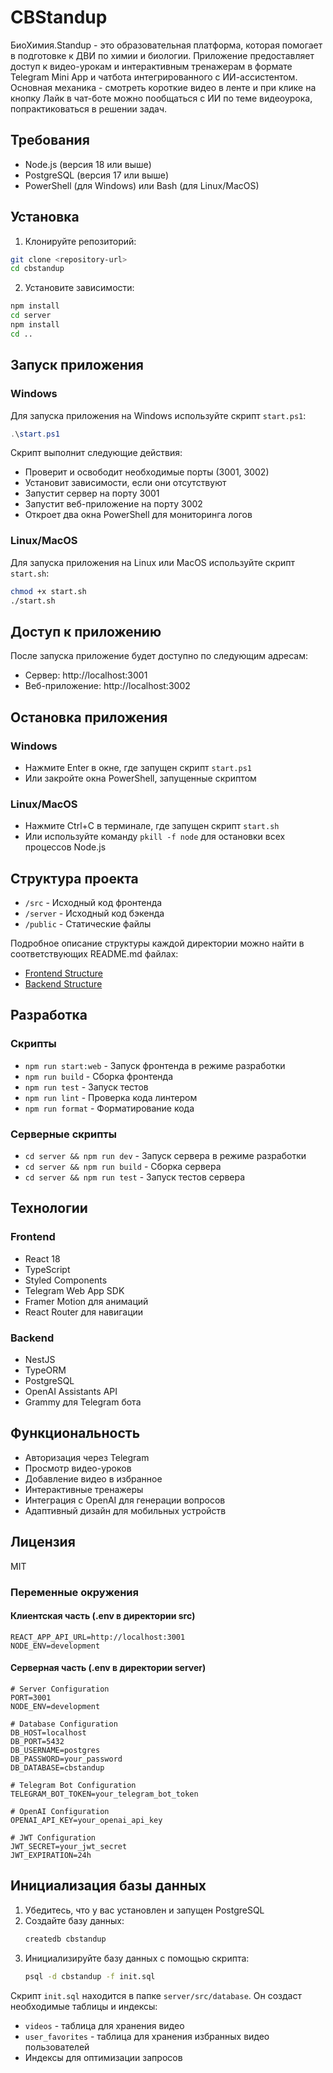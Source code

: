 # CBStandup

БиоХимия.Standup - это образовательная платформа, которая помогает в подготовке к ДВИ по химии и биологии. Приложение предоставляет доступ к видео-урокам и интерактивным тренажерам в формате Telegram Mini App и чатбота интегрированного с ИИ-ассистентом. Основная механика - смотреть короткие видео в ленте и при клике на кнопку Лайк в чат-боте можно пообщаться с ИИ по теме видеоурока, попрактиковаться в решении задач.

## Требования

- Node.js (версия 18 или выше)
- PostgreSQL (версия 17 или выше)
- PowerShell (для Windows) или Bash (для Linux/MacOS)

## Установка

1. Клонируйте репозиторий:
```bash
git clone <repository-url>
cd cbstandup
```

2. Установите зависимости:
```bash
npm install
cd server
npm install
cd ..
```

## Запуск приложения

### Windows

Для запуска приложения на Windows используйте скрипт `start.ps1`:

```powershell
.\start.ps1
```

Скрипт выполнит следующие действия:
- Проверит и освободит необходимые порты (3001, 3002)
- Установит зависимости, если они отсутствуют
- Запустит сервер на порту 3001
- Запустит веб-приложение на порту 3002
- Откроет два окна PowerShell для мониторинга логов

### Linux/MacOS

Для запуска приложения на Linux или MacOS используйте скрипт `start.sh`:

```bash
chmod +x start.sh
./start.sh
```

## Доступ к приложению

После запуска приложение будет доступно по следующим адресам:
- Сервер: http://localhost:3001
- Веб-приложение: http://localhost:3002

## Остановка приложения

### Windows
- Нажмите Enter в окне, где запущен скрипт `start.ps1`
- Или закройте окна PowerShell, запущенные скриптом

### Linux/MacOS
- Нажмите Ctrl+C в терминале, где запущен скрипт `start.sh`
- Или используйте команду `pkill -f node` для остановки всех процессов Node.js

## Структура проекта

- `/src` - Исходный код фронтенда
- `/server` - Исходный код бэкенда
- `/public` - Статические файлы

Подробное описание структуры каждой директории можно найти в соответствующих README.md файлах:
- [Frontend Structure](src/README.md)
- [Backend Structure](server/README.md)

## Разработка

### Скрипты

- `npm run start:web` - Запуск фронтенда в режиме разработки
- `npm run build` - Сборка фронтенда
- `npm run test` - Запуск тестов
- `npm run lint` - Проверка кода линтером
- `npm run format` - Форматирование кода

### Серверные скрипты

- `cd server && npm run dev` - Запуск сервера в режиме разработки
- `cd server && npm run build` - Сборка сервера
- `cd server && npm run test` - Запуск тестов сервера

## Технологии

### Frontend
- React 18
- TypeScript
- Styled Components
- Telegram Web App SDK
- Framer Motion для анимаций
- React Router для навигации

### Backend
- NestJS
- TypeORM
- PostgreSQL
- OpenAI Assistants API
- Grammy для Telegram бота

## Функциональность

- Авторизация через Telegram
- Просмотр видео-уроков
- Добавление видео в избранное
- Интерактивные тренажеры
- Интеграция с OpenAI для генерации вопросов
- Адаптивный дизайн для мобильных устройств

## Лицензия

MIT 

### Переменные окружения

#### Клиентская часть (.env в директории src)
```
REACT_APP_API_URL=http://localhost:3001
NODE_ENV=development
```

#### Серверная часть (.env в директории server)
```
# Server Configuration
PORT=3001
NODE_ENV=development

# Database Configuration
DB_HOST=localhost
DB_PORT=5432
DB_USERNAME=postgres
DB_PASSWORD=your_password
DB_DATABASE=cbstandup

# Telegram Bot Configuration
TELEGRAM_BOT_TOKEN=your_telegram_bot_token

# OpenAI Configuration
OPENAI_API_KEY=your_openai_api_key

# JWT Configuration
JWT_SECRET=your_jwt_secret
JWT_EXPIRATION=24h
```

## Инициализация базы данных

1. Убедитесь, что у вас установлен и запущен PostgreSQL
2. Создайте базу данных:
   ```bash
   createdb cbstandup
   ```
3. Инициализируйте базу данных с помощью скрипта:
   ```bash
   psql -d cbstandup -f init.sql
   ```

Скрипт `init.sql` находится в папке `server/src/database`. Он создаст необходимые таблицы и индексы:
- `videos` - таблица для хранения видео
- `user_favorites` - таблица для хранения избранных видео пользователей
- Индексы для оптимизации запросов 